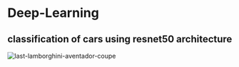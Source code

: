 # Deep-Learning  

## classification of cars using resnet50 architecture

![last-lamborghini-aventador-coupe](https://user-images.githubusercontent.com/100701309/190850393-b674b14c-b4ae-44b3-a9b0-5b4cd6241db5.jpg)
